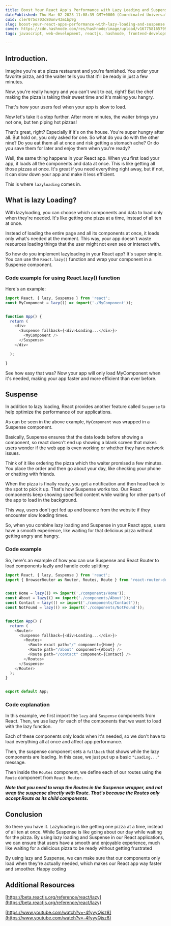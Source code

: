 ```yaml
---
title: Boost Your React App's Performance with Lazy Loading and Suspense
datePublished: Thu Mar 02 2023 11:08:39 GMT+0000 (Coordinated Universal Time)
cuid: cler075s703c80onv43m1bp9g
slug: boost-your-react-apps-performance-with-lazy-loading-and-suspense
cover: https://cdn.hashnode.com/res/hashnode/image/upload/v1677581657990/88ac8f02-126d-4ebe-a814-285411811c02.png
tags: javascript, web-development, reactjs, hashnode, frontend-development

---
```


## Introduction.

Imagine you're at a pizza restaurant and you're famished. You order your favorite pizza, and the waiter tells you that it'll be ready in just a few minutes. 

Now, you're really hungry and you can't wait to eat, right? But the chef making the pizza is taking their sweet time and it's making you hangry. 

That's how your users feel when your app is slow to load.

Now let's take it a step further. After more minutes, the waiter brings you not one, but ten piping hot pizzas! 

That's great, right? Especially if it's on the house. You're super hungry after all. But hold on, you only asked for one. So what do you do with the other nine? Do you eat them all at once and risk getting a stomach ache? Or do you save them for later and enjoy them when you're ready?

Well, the same thing happens in your React app. When you first load your app, it loads all the components and data at once. This is like getting all those pizzas at once. It's great if you need everything right away, but if not, it can slow down your app and make it less efficient.

This is where `lazyloading` comes in.

## What is lazy Loading?

With lazyloading, you can choose which components and data to load only when they're needed. It's like getting one pizza at a time, instead of all ten at once. 

Instead of loading the entire page and all its components at once, it loads only what's needed at the moment. This way, your app doesn't waste resources loading things that the user might not even see or interact with.

So how do you implement lazyloading in your React app? It's super simple. You can use the `React.lazy()` function and wrap your component in a Suspense component. 

### Code example for using React.lazy() function  

Here's an example:

```javascript
import React, { lazy, Suspense } from 'react';
const MyComponent = lazy(() => import('./MyComponent'));


function App() {
  return (
    <div>
      <Suspense fallback={<div>Loading...</div>}>
        <MyComponent />
      </Suspense>
    </div>

  );

}
```

See how easy that was? Now your app will only load MyComponent when it's needed, making your app faster and more efficient than ever before.

## Suspense

In addition to lazy loading, React provides another feature called `Suspense` to help optimize the performance of our applications. 

As can be seen in the above example, `MyComponent` was wrapped in a Suspense component.

Basically, Suspense ensures that the data loads before showing a component, so react doesn't end up showing a blank screen that makes users wonder if the web app is even working or whether they have network issues.

Think of it like ordering the pizza which the waiter promised a few minutes. You place the order and then go about your day, like checking your phone or chatting with friends. 

When the pizza is finally ready, you get a notification and then head back to the spot to pick it up. That's how Suspense works too. Our React components keep showing specified content while waiting for other parts of the app to load in the background.

This way, users don't get fed up and bounce from the website if they encounter slow loading times. 

So, when you combine lazy loading and Suspense in your React apps, users have a smooth experience, like waiting for that delicious pizza without getting angry and hangry.

### Code example

So, here's an example of how you can use Suspense and React Router to load components lazily and handle code splitting:

```javascript
import React, { lazy, Suspense } from 'react';
import { BrowserRouter as Router, Routes, Route } from 'react-router-dom';


const Home = lazy(() => import('./components/Home'));
const About = lazy(() => import('./components/About'));
const Contact = lazy(() => import('./components/Contact'));
const NotFound = lazy(() => import('./components/NotFound'));


function App() {
  return (
    <Router>
      <Suspense fallback={<div>Loading...</div>}>
        <Routes>
          <Route exact path="/" component={Home} />
          <Route path="/about" component={About} />
          <Route path="/contact" component={Contact} />
        </Routes>
      </Suspense>
    </Router>
  );
}


export default App;
```

### Code explanation

In this example, we first import the `lazy` and `Suspense` components from React. Then, we use lazy for each of the components that we want to load with the lazy function.

Each of these components only loads when it's needed, so we don't have to load everything all at once and affect app performance.

Then, the suspense component sets a `fallback` that shows while the lazy components are loading. In this case, we just put up a basic `"Loading..."` message.

Then inside the `Routes` component, we define each of our routes using the `Route` component from `React Router`.

***Note that you need to wrap the Routes in the Suspense wrapper, and not wrap the suspense directly with Route. That's because the Routes only accept Route as its child components.***

## Conclusion 

So there you have it. Lazyloading is like getting one pizza at a time, instead of all ten at once. While Suspense is like going about our day while waiting for the pizza. By using lazy loading and Suspense in our React applications, we can ensure that users have a smooth and enjoyable experience, much like waiting for a delicious pizza to be ready without getting frustrated

By using lazy and Suspense, we can make sure that our components only load when they're actually needed, which makes our React app way faster and smoother. Happy coding 

## Additional Resources

[https://beta.reactjs.org/reference/react/lazy](https://beta.reactjs.org/reference/react/lazy)

[https://www.youtube.com/watch?v=-4fyyyQjsz8](https://www.youtube.com/watch?v=-4fyyyQjsz8)